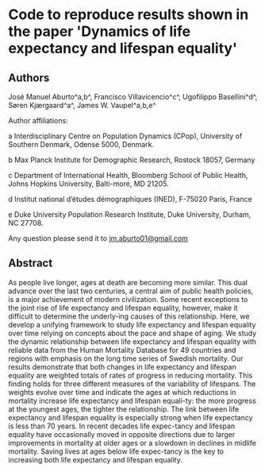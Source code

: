 # Code to reproduce results shown in the paper 'Dynamics of life expectancy and lifespan equality'

## Authors

José Manuel Aburto^a,b^,
Francisco Villavicencio^c^,
Ugofilippo Basellini^d^,
Søren Kjærgaard^a^,
James W. Vaupel^a,b,e^

Author affiliations:

a Interdisciplinary Centre on Population Dynamics (CPop), University of Southern Denmark, Odense 5000, Denmark.

b Max Planck Institute for Demographic Research, Rostock 18057, Germany

c Department of International Health, Bloomberg School of Public Health, Johns Hopkins University, Balti-more, MD 21205.

d Institut national d’études démographiques (INED), F-75020 Paris, France

e Duke University Population Research Institute, Duke University, Durham, NC 27708.

Any question please send it to jm.aburto01@gmail.com

## Abstract

As people live longer, ages at death are becoming more similar. This dual advance over the last two centuries, a central aim of public health policies, is a major achievement of modern civilization. Some recent exceptions to the joint rise of life expectancy and lifespan equality, however, make it difficult to determine the underly-ing causes of this relationship. Here, we develop a unifying framework to study life expectancy and lifespan equality over time relying on concepts about the pace and shape of aging. We study the dynamic relationship between life expectancy and lifespan equality with reliable data from the Human Mortality Database for 49 countries and regions with emphasis on the long time series of Swedish mortality. Our results demonstrate that both changes in life expectancy and lifespan equality are weighted totals of rates of progress in reducing mortality. This finding holds for three different measures of the variability of lifespans. The weights evolve over time and indicate the ages at which reductions in mortality increase life expectancy and lifespan equali-ty: the more progress at the youngest ages, the tighter the relationship. The link between life expectancy and lifespan equality is especially strong when life expectancy is less than 70 years. In recent decades life expec-tancy and lifespan equality have occasionally moved in opposite directions due to larger improvements in mortality at older ages or a slowdown in declines in midlife mortality. Saving lives at ages below life expec-tancy is the key to increasing both life expectancy and lifespan equality.
